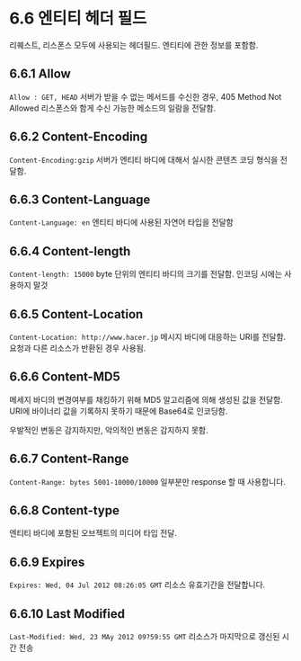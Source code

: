 # 6.6 엔티티 헤더 필드
리퀘스트, 리스폰스 모두에 사용되는 헤더필드.
엔티티에 관한 정보를 포함함.

## 6.6.1 Allow
`Allow : GET, HEAD`
서버가 받을 수 없는 메서드를 수신한 경우, 405 Method Not Allowed 리스폰스와 함게 수신 가능한 메소드의 일람을 전달함.

## 6.6.2 Content-Encoding
`Content-Encoding:gzip`
서버가 엔티티 바디에 대해서 실시한 콘텐츠 코딩 형식을 전달함. 

## 6.6.3 Content-Language
`Content-Language: en`
엔티티 바디에 사용된 자연어 타입을 전달함

## 6.6.4 Content-length
`Content-length: 15000`
byte 단위의 엔티티 바디의 크기를 전달함. 인코딩 시에는 사용하지 말것

## 6.6.5 Content-Location
`Content-Location: http://www.hacer.jp`
메시지 바디에 대응하는 URI를 전달함. 요청과 다른 리소스가 반환된 경우 사용됨.

## 6.6.6 Content-MD5
메세지 바디의 변경여부를 채킹하기 위해 MD5 알고리즘에 의해 생성된 값을 전달함.
URI에 바이너리 값을 기록하지 못하기 때문에 Base64로 인코딩함.

우발적인 변동은 감지하지만, 악의적인 변동은 감지하지 못함.

## 6.6.7 Content-Range
`Content-Range: bytes 5001-10000/10000`
일부분만 response 할 때 사용합니다. 

## 6.6.8 Content-type
엔티티 바디에 포함된 오브젝트의 미디어 타입 전달.

## 6.6.9 Expires
`Expires: Wed, 04 Jul 2012 08:26:05 GMT`
리소스 유효기간을 전달합니다.

## 6.6.10 Last Modified
`Last-Modified: Wed, 23 MAy 2012 09?59:55 GMT`
리소스가 마지막으로 갱신된 시간 전송


